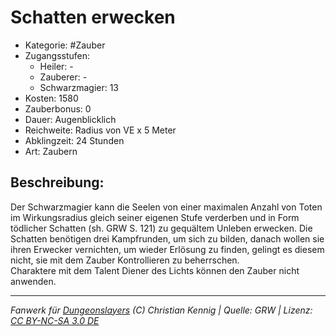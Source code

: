 # Schatten erwecken  
- Kategorie: #Zauber  
- Zugangsstufen:  
  - Heiler: -  
  - Zauberer: -  
  - Schwarzmagier: 13  
- Kosten: 1580  
- Zauberbonus: 0  
- Dauer: Augenblicklich  
- Reichweite: Radius von VE x 5 Meter  
- Abklingzeit: 24 Stunden  
- Art: Zaubern     

## Beschreibung:
Der Schwarzmagier kann die Seelen von einer maximalen Anzahl von Toten im Wirkungsradius gleich seiner eigenen Stufe verderben und in Form tödlicher Schatten (sh. GRW S. 121) zu gequältem Unleben erwecken. Die Schatten benötigen drei Kampfrunden, um sich zu bilden, danach wollen sie ihren Erwecker vernichten, um wieder Erlösung zu finden, gelingt es diesem nicht, sie mit dem Zauber Kontrollieren zu beherrschen.<br>Charaktere mit dem Talent Diener des Lichts können den Zauber nicht anwenden.


___
*Fanwerk für [Dungeonslayers](https://www.dungeonslayers.net/) (C) Christian Kennig | Quelle: GRW | Lizenz: [CC BY-NC-SA 3.0 DE](https://creativecommons.org/licenses/by-nc-sa/3.0/de/)*